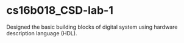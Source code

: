 # cs16b018_CSD-lab-1
Designed the basic building blocks of digital system using hardware description language (HDL).
